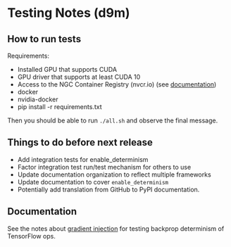 # Testing Notes (d9m)

## How to run tests

Requirements:

  * Installed GPU that supports CUDA
  * GPU driver that supports at least CUDA 10
  * Access to the NGC Container Registry (nvcr.io) (see [documentation][2])
  * docker
  * nvidia-docker
  * pip install -r requirements.txt

Then you should be able to run `./all.sh` and observe the final message.

## Things to do before next release

  * Add integration tests for enable_determinism
  * Factor integration test run/test mechanism for others to use
  * Update documentation organization to reflect multiple frameworks
  * Update documentation to cover `enable_determinism`
  * Potentially add translation from GitHub to PyPI documentation.

## Documentation

See the notes about [gradient injection][1] for testing backprop determinism
of TensorFlow ops.

[1]: ./gradient_injection.md
[2]: https://docs.nvidia.com/deeplearning/frameworks/user-guide/index.html#nvcrio
